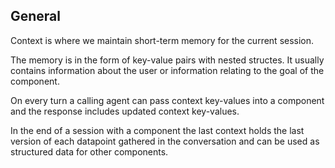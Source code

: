
## General
Context is where we maintain short-term memory for the current session.

The memory is in the form of key-value pairs with nested structes. It usually contains information about the user or information relating to the goal of the component.

On every turn a calling agent can pass context key-values into a component and the response includes updated context key-values.

In the end of a session with a component the last context holds the last version of each datapoint gathered in the conversation and can be used as structured data for other components.